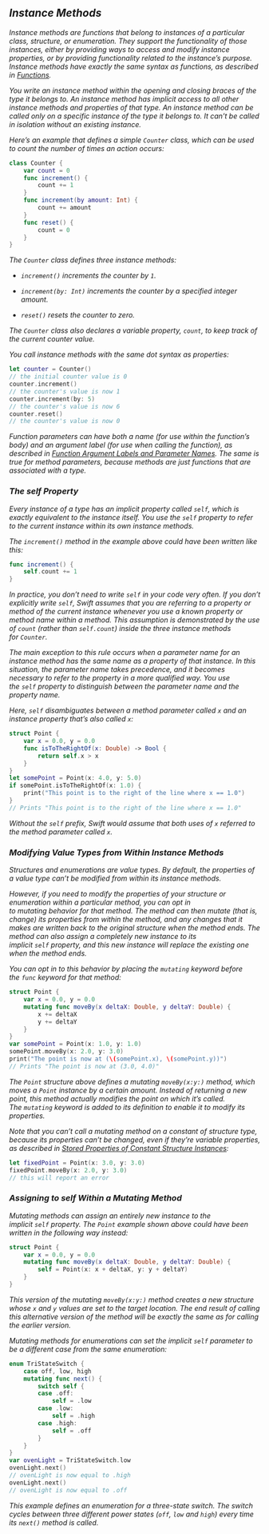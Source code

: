 ## *Instance Methods*

*Instance methods are functions that belong to instances of a particular class, structure, or enumeration. They support the functionality of those instances, either by providing ways to access and modify instance properties, or by providing functionality related to the instance’s purpose. Instance methods have exactly the same syntax as functions, as described in [Functions](https://docs.swift.org/swift-book/LanguageGuide/Functions.html).*

*You write an instance method within the opening and closing braces of the type it belongs to. An instance method has implicit access to all other instance methods and properties of that type. An instance method can be called only on a specific instance of the type it belongs to. It can’t be called in isolation without an existing instance.*

*Here’s an example that defines a simple `Counter` class, which can be used to count the number of times an action occurs:*

```swift
class Counter {
    var count = 0
    func increment() {
        count += 1
    }
    func increment(by amount: Int) {
        count += amount
    }
    func reset() {
        count = 0
    }
}
```

*The `Counter` class defines three instance methods:*

- *`increment()` increments the counter by `1`.*

- *`increment(by: Int)` increments the counter by a specified integer amount.*

- *`reset()` resets the counter to zero.*

*The `Counter` class also declares a variable property, `count`, to keep track of the current counter value.*

*You call instance methods with the same dot syntax as properties:*

```swift
let counter = Counter()
// the initial counter value is 0
counter.increment()
// the counter's value is now 1
counter.increment(by: 5)
// the counter's value is now 6
counter.reset()
// the counter's value is now 0
```

*Function parameters can have both a name (for use within the function’s body) and an argument label (for use when calling the function), as described in [Function Argument Labels and Parameter Names](https://docs.swift.org/swift-book/LanguageGuide/Functions.html#ID166). The same is true for method parameters, because methods are just functions that are associated with a type.*

### *The self Property*

*Every instance of a type has an implicit property called `self`, which is exactly equivalent to the instance itself. You use the `self` property to refer to the current instance within its own instance methods.*

*The `increment()` method in the example above could have been written like this:*

```swift
func increment() {
    self.count += 1
}
```

*In practice, you don’t need to write `self` in your code very often. If you don’t explicitly write `self`, Swift assumes that you are referring to a property or method of the current instance whenever you use a known property or method name within a method. This assumption is demonstrated by the use of `count` (rather than `self.count`) inside the three instance methods for `Counter`.*

*The main exception to this rule occurs when a parameter name for an instance method has the same name as a property of that instance. In this situation, the parameter name takes precedence, and it becomes necessary to refer to the property in a more qualified way. You use the `self` property to distinguish between the parameter name and the property name.*

*Here, `self` disambiguates between a method parameter called `x` and an instance property that’s also called `x`:*

```swift
struct Point {
    var x = 0.0, y = 0.0
    func isToTheRightOf(x: Double) -> Bool {
        return self.x > x
    }
}
let somePoint = Point(x: 4.0, y: 5.0)
if somePoint.isToTheRightOf(x: 1.0) {
    print("This point is to the right of the line where x == 1.0")
}
// Prints "This point is to the right of the line where x == 1.0"
```

*Without the `self` prefix, Swift would assume that both uses of `x` referred to the method parameter called `x`.*

### *Modifying Value Types from Within Instance Methods*

*Structures and enumerations are value types. By default, the properties of a value type can’t be modified from within its instance methods.*

*However, if you need to modify the properties of your structure or enumeration within a particular method, you can opt in to mutating behavior for that method. The method can then mutate (that is, change) its properties from within the method, and any changes that it makes are written back to the original structure when the method ends. The method can also assign a completely new instance to its implicit `self` property, and this new instance will replace the existing one when the method ends.*

*You can opt in to this behavior by placing the `mutating` keyword before the `func` keyword for that method:*

```swift
struct Point {
    var x = 0.0, y = 0.0
    mutating func moveBy(x deltaX: Double, y deltaY: Double) {
        x += deltaX
        y += deltaY
    }
}
var somePoint = Point(x: 1.0, y: 1.0)
somePoint.moveBy(x: 2.0, y: 3.0)
print("The point is now at (\(somePoint.x), \(somePoint.y))")
// Prints "The point is now at (3.0, 4.0)"
```

*The `Point` structure above defines a mutating `moveBy(x:y:)` method, which moves a `Point` instance by a certain amount. Instead of returning a new point, this method actually modifies the point on which it’s called. The `mutating` keyword is added to its definition to enable it to modify its properties.*

*Note that you can’t call a mutating method on a constant of structure type, because its properties can’t be changed, even if they’re variable properties, as described in [Stored Properties of Constant Structure Instances](https://docs.swift.org/swift-book/LanguageGuide/Properties.html#ID256):*

```swift
let fixedPoint = Point(x: 3.0, y: 3.0)
fixedPoint.moveBy(x: 2.0, y: 3.0)
// this will report an error
```

### *Assigning to self Within a Mutating Method*

*Mutating methods can assign an entirely new instance to the implicit `self` property. The `Point` example shown above could have been written in the following way instead:*

```swift
struct Point {
    var x = 0.0, y = 0.0
    mutating func moveBy(x deltaX: Double, y deltaY: Double) {
        self = Point(x: x + deltaX, y: y + deltaY)
    }
}
```

*This version of the mutating `moveBy(x:y:)` method creates a new structure whose `x` and `y` values are set to the target location. The end result of calling this alternative version of the method will be exactly the same as for calling the earlier version.*

*Mutating methods for enumerations can set the implicit `self` parameter to be a different case from the same enumeration:*

```swift
enum TriStateSwitch {
    case off, low, high
    mutating func next() {
        switch self {
        case .off:
            self = .low
        case .low:
            self = .high
        case .high:
            self = .off
        }
    }
}
var ovenLight = TriStateSwitch.low
ovenLight.next()
// ovenLight is now equal to .high
ovenLight.next()
// ovenLight is now equal to .off
```

*This example defines an enumeration for a three-state switch. The switch cycles between three different power states (`off`, `low` and `high`) every time its `next()` method is called.*


